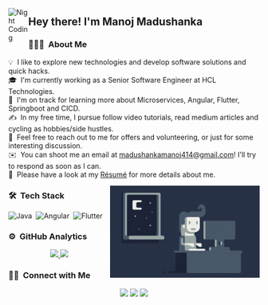 <img alt="Night Coding" src="./assets/Hand%20Wave.gif" width='40' align="left"/><h2>Hey there! I'm Manoj Madushanka</h2>

### 👨🏻‍💻 &nbsp;About Me

💡 &nbsp;I like to explore new technologies and develop software solutions and quick hacks.\
🎓 &nbsp;I'm currently working as a Senior Software Engineer at HCL Technologies.\
🌱 &nbsp;I'm on track for learning more about Microservices, Angular, Flutter, Springboot and CICD.\
✍️ &nbsp;In my free time, I pursue follow video tutorials, read medium articles and cycling as hobbies/side hustles.\
💬 &nbsp;Feel free to reach out to me for offers and volunteering, or just for some interesting discussion.\
✉️ &nbsp;You can shoot me an email at madushankamanoj414@gmail.com! I'll try to respond as soon as I can.\
📄 &nbsp;Please have a look at my [Résumé](https://www.abcd.com) for more details about me. 

<img alt="Night Coding" src="https://raw.githubusercontent.com/AVS1508/AVS1508/master/assets/Night-Coding.gif" align="right"/>

### 🛠 &nbsp;Tech Stack


![Java](https://img.icons8.com/color/96/000000/java-coffee-cup-logo--v1.png)&nbsp;
![Angular](https://img.icons8.com/color/96/000000/angularjs.png)&nbsp;
![Flutter](https://img.icons8.com/color/96/000000/flutter.png)&nbsp;

### ⚙️ &nbsp;GitHub Analytics

<p align="center">
<a href="https://github.com/AVS1508">
  <img height="180em" src="https://github-readme-stats-eight-theta.vercel.app/api?username=AVS1508&show_icons=true&theme=algolia&include_all_commits=true&count_private=true"/>
  <img height="180em" src="https://github-readme-stats-eight-theta.vercel.app/api/top-langs/?username=AVS1508&layout=compact&langs_count=8&theme=algolia"/>
</a>
</p>

### 🤝🏻 &nbsp;Connect with Me

<p align="center">
<a href="https://www.linkedin.com/in/manoj-madushanka-6086bb115"><img src="https://img.icons8.com/color/48/000000/linkedin-circled--v1.png"/></a>
<a href="mailto:madushankamanoj414@gmail.com"><img src="https://img.icons8.com/color/48/000000/gmail-new.png"/></a>
<a href="https://www.fiverr.com/devmanipulator?up_rollout=true"><img src="https://img.icons8.com/color/48/000000/fiverr.png"/></a>
</p>
